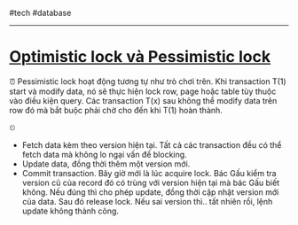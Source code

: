 #tech #database 

---
# [Optimistic lock và Pessimistic lock](https://viblo.asia/p/009-optimistic-lock-va-pessimistic-lock-L4x5xr7aZBM)


⏰ Pessimistic lock hoạt động tương tự như trò chơi trên. Khi transaction T(1) start và modify data, nó sẽ thực hiện lock row, page hoặc table tùy thuộc vào điều kiện query. Các transaction T(x) sau không thể modify data trên row đó mà bắt buộc phải chờ cho đến khi T(1) hoàn thành.

⏲︎
- Fetch data kèm theo version hiện tại. Tất cả các transaction đều có thể fetch data mà không lo ngại vấn đề blocking.
- Update data, đồng thời thêm một version mới.
- Commit transaction. Bây giờ mới là lúc acquire lock. Bác Gấu kiểm tra version cũ của record đó có trùng với version hiện tại mà bác Gấu biết không. Nếu đúng thì cho phép update, đồng thời cập nhật version mới của data. Sau đó release lock. Nếu sai version thì.. tất nhiên rồi, lệnh update không thành công.


